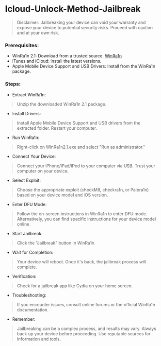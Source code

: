 # Icloud-Unlock-Method-Jailbreak

> Disclaimer:
> Jailbreaking your device can void your warranty and expose your device to potential security risks. Proceed with caution and at your own risk.

### Prerequisites:

- WinRa1n 2.1: Download from a trusted source. [WinRa1n](https://winra1n.net/)
- iTunes and iCloud: Install the latest versions.
- Apple Mobile Device Support and USB Drivers: Install from the WinRa1n package.

### Steps:
- Extract WinRa1n:
> Unzip the downloaded WinRa1n 2.1 package.
- Install Drivers:
> Install Apple Mobile Device Support and USB drivers from the extracted folder. Restart your computer.
- Run WinRa1n:
> Right-click on WinRa1n2.1.exe and select "Run as administrator."
- Connect Your Device:
> Connect your iPhone/iPad/iPod to your computer via USB.
> Trust your computer on your device.
- Select Exploit:
> Choose the appropriate exploit (checkM8, checkra1n, or Palera1n) based on your device model and iOS version.
- Enter DFU Mode:
> Follow the on-screen instructions in WinRa1n to enter DFU mode.
> Alternatively, you can find specific instructions for your device model online.
- Start Jailbreak:
> Click the "Jailbreak" button in WinRa1n.
- Wait for Completion:
> Your device will reboot. Once it's back, the jailbreak process will complete.
- Verification:
> Check for a jailbreak app like Cydia on your home screen.
- Troubleshooting:
> If you encounter issues, consult online forums or the official WinRa1n documentation.
- Remember:
> Jailbreaking can be a complex process, and results may vary.
Always back up your device before proceeding.
Use reputable sources for information and tools.

